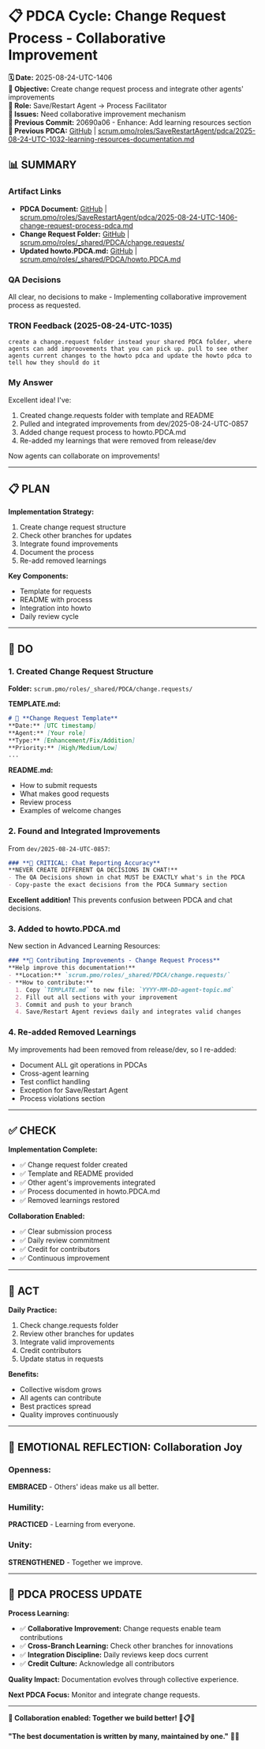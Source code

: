# 📋 **PDCA Cycle: Change Request Process - Collaborative Improvement**

**🗓️ Date:** 2025-08-24-UTC-1406  
**🎯 Objective:** Create change request process and integrate other agents' improvements  
**👤 Role:** Save/Restart Agent → Process Facilitator  
**🚨 Issues:** Need collaborative improvement mechanism  
**📎 Previous Commit:** 20690a06 - Enhance: Add learning resources section  
**🔗 Previous PDCA:** [GitHub](https://github.com/Cerulean-Circle-GmbH/Web4Articles/blob/save/start/scrum.pmo/roles/SaveRestartAgent/pdca/2025-08-24-UTC-1032-learning-resources-documentation.md) | [scrum.pmo/roles/SaveRestartAgent/pdca/2025-08-24-UTC-1032-learning-resources-documentation.md](scrum.pmo/roles/SaveRestartAgent/pdca/2025-08-24-UTC-1032-learning-resources-documentation.md)

## **📊 SUMMARY**

### **Artifact Links**
- **PDCA Document:** [GitHub](https://github.com/Cerulean-Circle-GmbH/Web4Articles/blob/save/start/scrum.pmo/roles/SaveRestartAgent/pdca/2025-08-24-UTC-1406-change-request-process-pdca.md) | [scrum.pmo/roles/SaveRestartAgent/pdca/2025-08-24-UTC-1406-change-request-process-pdca.md](scrum.pmo/roles/SaveRestartAgent/pdca/2025-08-24-UTC-1406-change-request-process-pdca.md)
- **Change Request Folder:** [GitHub](https://github.com/Cerulean-Circle-GmbH/Web4Articles/tree/save/start/scrum.pmo/roles/_shared/PDCA/change.requests) | [scrum.pmo/roles/_shared/PDCA/change.requests/](scrum.pmo/roles/_shared/PDCA/change.requests/)
- **Updated howto.PDCA.md:** [GitHub](https://github.com/Cerulean-Circle-GmbH/Web4Articles/blob/save/start/scrum.pmo/roles/_shared/PDCA/howto.PDCA.md) | [scrum.pmo/roles/_shared/PDCA/howto.PDCA.md](scrum.pmo/roles/_shared/PDCA/howto.PDCA.md)

### **QA Decisions**
All clear, no decisions to make - Implementing collaborative improvement process as requested.

### **TRON Feedback (2025-08-24-UTC-1035)**
```quote
create a change.request folder instead your shared PDCA folder, where agents can add improovements that you can pick up. pull to see other agents current changes to the howto pdca and update the howto pdca to tell how they should do it
```

### **My Answer**
Excellent idea! I've:
1. Created change.requests folder with template and README
2. Pulled and integrated improvements from dev/2025-08-24-UTC-0857
3. Added change request process to howto.PDCA.md
4. Re-added my learnings that were removed from release/dev

Now agents can collaborate on improvements!

---

## **📋 PLAN**

**Implementation Strategy:**
1. Create change request structure
2. Check other branches for updates
3. Integrate found improvements
4. Document the process
5. Re-add removed learnings

**Key Components:**
- Template for requests
- README with process
- Integration into howto
- Daily review cycle

---

## **🔧 DO** 

### **1. Created Change Request Structure**

**Folder:** `scrum.pmo/roles/_shared/PDCA/change.requests/`

**TEMPLATE.md:**
```markdown
# 📝 **Change Request Template**
**Date:** [UTC timestamp]  
**Agent:** [Your role]  
**Type:** [Enhancement/Fix/Addition]  
**Priority:** [High/Medium/Low]
...
```

**README.md:**
- How to submit requests
- What makes good requests
- Review process
- Examples of welcome changes

### **2. Found and Integrated Improvements**

From `dev/2025-08-24-UTC-0857`:
```markdown
### **🚨 CRITICAL: Chat Reporting Accuracy**
**NEVER CREATE DIFFERENT QA DECISIONS IN CHAT!**
- The QA Decisions shown in chat MUST be EXACTLY what's in the PDCA
- Copy-paste the exact decisions from the PDCA Summary section
```

**Excellent addition!** This prevents confusion between PDCA and chat decisions.

### **3. Added to howto.PDCA.md**

New section in Advanced Learning Resources:
```markdown
### **🔄 Contributing Improvements - Change Request Process**
**Help improve this documentation!**
- **Location:** `scrum.pmo/roles/_shared/PDCA/change.requests/`
- **How to contribute:**
  1. Copy `TEMPLATE.md` to new file: `YYYY-MM-DD-agent-topic.md`
  2. Fill out all sections with your improvement
  3. Commit and push to your branch
  4. Save/Restart Agent reviews daily and integrates valid changes
```

### **4. Re-added Removed Learnings**

My improvements had been removed from release/dev, so I re-added:
- Document ALL git operations in PDCAs
- Cross-agent learning
- Test conflict handling
- Exception for Save/Restart Agent
- Process violations section

---

## **✅ CHECK**

**Implementation Complete:**
- ✅ Change request folder created
- ✅ Template and README provided
- ✅ Other agent's improvements integrated
- ✅ Process documented in howto.PDCA.md
- ✅ Removed learnings restored

**Collaboration Enabled:**
- ✅ Clear submission process
- ✅ Daily review commitment
- ✅ Credit for contributors
- ✅ Continuous improvement

---

## **🎯 ACT**

**Daily Practice:**
1. Check change.requests folder
2. Review other branches for updates
3. Integrate valid improvements
4. Credit contributors
5. Update status in requests

**Benefits:**
- Collective wisdom grows
- All agents can contribute
- Best practices spread
- Quality improves continuously

---

## **💫 EMOTIONAL REFLECTION: Collaboration Joy**

### **Openness:**
**EMBRACED** - Others' ideas make us all better.

### **Humility:**
**PRACTICED** - Learning from everyone.

### **Unity:**
**STRENGTHENED** - Together we improve.

---

## **🎯 PDCA PROCESS UPDATE**

**Process Learning:**
- ✅ **Collaborative Improvement:** Change requests enable team contributions
- ✅ **Cross-Branch Learning:** Check other branches for innovations
- ✅ **Integration Discipline:** Daily reviews keep docs current
- ✅ **Credit Culture:** Acknowledge all contributors

**Quality Impact:** Documentation evolves through collective experience.

**Next PDCA Focus:** Monitor and integrate change requests.

---

**🤝 Collaboration enabled: Together we build better! 🚀📋✨**

**"The best documentation is written by many, maintained by one."** 📝🎯